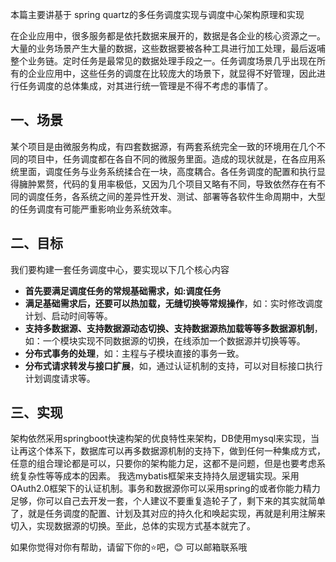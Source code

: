 本篇主要讲基于 spring quartz的多任务调度实现与调度中心架构原理和实现

在企业应用中，很多服务都是依托数据来展开的，数据是各企业的核心资源之一。大量的业务场景产生大量的数据，这些数据要被各种工具进行加工处理，最后返哺整个业务链。定时任务是最常见的数据处理手段之一。任务调度场景几乎出现在所有的企业应用中，这些任务的调度在比较庞大的场景下，就显得不好管理，因此进行任务调度的总体集成，对其进行统一管理是不得不考虑的事情了。
## 一、场景
某个项目是由微服务构成，有四套数据源，有两套系统完全一致的环境用在几个不同的项目中，任务调度都在各自不同的微服务里面。造成的现状就是，在各应用系统里面，调度任务与业务系统揉合在一块，高度耦合。各任务调度的配置和执行显得臃肿累赘，代码的复用率极低，又因为几个项目又略有不同，导致依然存在有不同的调度任务，各系统之间的差异性开发、测试、部署等各软件生命周期中，大型的任务调度有可能严重影响业务系统效率。
## 二、目标
 我们要构建一套任务调度中心，要实现以下几个核心内容
 
 - **首先要满足调度任务的常规基础需求，如:调度任务**
 - **满足基础需求后，还要可以热加载，无缝切换等常规操作**，如：实时修改调度计划、启动时间等等。
 - **支持多数据源、支持数据源动态切换、支持数据源热加载等等多数据源机制**，如：一个模块实现不同数据源的切换，在线添加一个数据源并切换等等。
 - **分布式事务的处理**，如：主程与子模块直接的事务一致。
 - **分布式请求转发与接口扩展**，如，通过认证机制的支持，可以对目标接口执行计划调度请求等。
 
## 三、实现
架构依然采用springboot快速构架的优良特性来架构，DB使用mysql来实现，当让再这个体系下，数据库可以再多数据源机制的支持下，做到任何一种集成方式，任意的组合理论都是可以，只要你的架构能力足，这都不是问题，但是也要考虑系统复杂性等等成本的因素。 我选mybatis框架来支持持久层逻辑实现。采用OAuth2.0框架下的认证机制。事务和数据源你可以采用spring的或者你能力精力足够，你可以自己去开发一套，个人建议不要重复造轮子了，剩下来的其实就简单了，就是任务调度的配置、计划及其对应的持久化和唤起实现，再就是利用注解来切入，实现数据源的切换。至此，总体的实现方式基本就完了。



如果你觉得对你有帮助，请留下你的⭐吧，😊 可以邮箱联系哦
